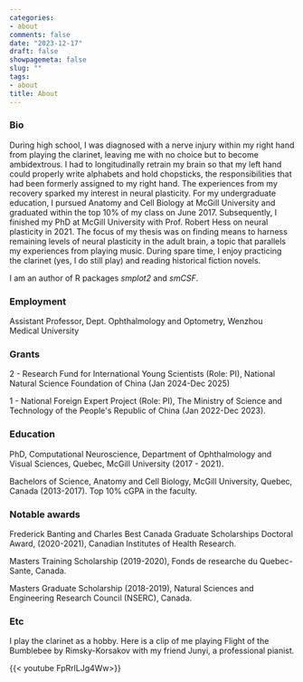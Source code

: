 ```yaml
---
categories:
- about
comments: false
date: "2023-12-17"
draft: false
showpagemeta: false
slug: ""
tags:
- about
title: About
---
```


### Bio

During high school, I was diagnosed with a nerve injury within my right hand from playing the clarinet, leaving me with no choice but to become ambidextrous. I had to longitudinally retrain my brain so that my left hand could properly write alphabets and hold chopsticks, the responsibilities that had been formerly assigned to my right hand. The experiences from my recovery sparked my interest in neural plasticity. For my undergraduate education, I pursued Anatomy and Cell Biology at McGill University and graduated within the top 10% of my class on June 2017. Subsequently, I finished my PhD at McGill University with Prof. Robert Hess on neural plasticity in 2021. The focus of my thesis was on finding means to harness remaining levels of neural plasticity in the adult brain, a topic that parallels my experiences from playing music. During spare time, I enjoy practicing the clarinet (yes, I do still play) and reading historical fiction novels.

I am an author of R packages *smplot2* and *smCSF*. 

### Employment 

Assistant Professor, Dept. Ophthalmology and Optometry, Wenzhou Medical University


### Grants 

2 - Research Fund for International Young Scientists (Role: PI), National
Natural Science Foundation of China (Jan 2024-Dec 2025)

1 - National Foreign Expert Project (Role: PI), The Ministry of Science and
Technology of the People's Republic of China (Jan 2022-Dec 2023).

### Education

PhD, Computational Neuroscience, Department of Ophthalmology and Visual Sciences, Quebec, McGill University (2017 - 2021). 

Bachelors of Science, Anatomy and Cell Biology, McGill University, Quebec, Canada (2013-2017). Top 10% cGPA in the faculty. 

### Notable awards

Frederick Banting and Charles Best Canada Graduate Scholarships Doctoral Award,  (2020-2021), Canadian Institutes of Health Research.

Masters Training Scholarship (2019-2020), Fonds de researche du Quebec-Sante, Canada.

Masters Graduate Scholarship (2018-2019), Natural Sciences and Engineering Research Council (NSERC), Canada.

### Etc

I play the clarinet as a hobby. Here is a clip of me playing Flight of the Bumblebee by Rimsky-Korsakov with my friend Junyi, a professional pianist. 

{{< youtube FpRrlLJg4Ww>}}

